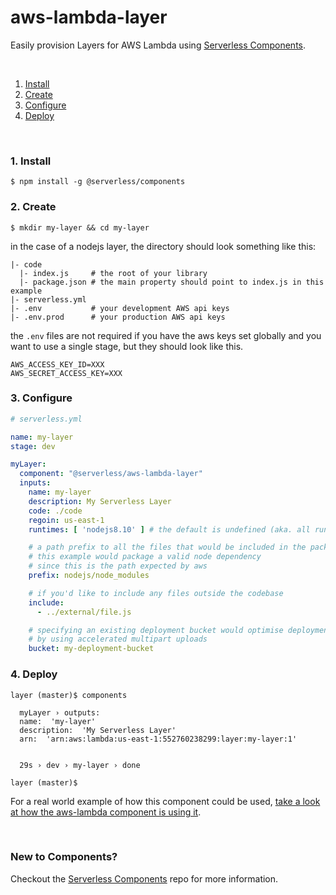 # aws-lambda-layer

Easily provision Layers for AWS Lambda using [Serverless Components](https://github.com/serverless/components).

&nbsp;

1. [Install](#1-install)
2. [Create](#2-create)
3. [Configure](#3-configure)
4. [Deploy](#4-deploy)

&nbsp;


### 1. Install

```console
$ npm install -g @serverless/components
```

### 2. Create


```console
$ mkdir my-layer && cd my-layer
```

in the case of a nodejs layer, the directory should look something like this:


```
|- code
  |- index.js     # the root of your library
  |- package.json # the main property should point to index.js in this example
|- serverless.yml
|- .env           # your development AWS api keys
|- .env.prod      # your production AWS api keys
```

the `.env` files are not required if you have the aws keys set globally and you want to use a single stage, but they should look like this.

```
AWS_ACCESS_KEY_ID=XXX
AWS_SECRET_ACCESS_KEY=XXX
```


### 3. Configure

```yml
# serverless.yml

name: my-layer
stage: dev

myLayer:
  component: "@serverless/aws-lambda-layer"
  inputs:
    name: my-layer
    description: My Serverless Layer
    code: ./code
    regoin: us-east-1
    runtimes: [ 'nodejs8.10' ] # the default is undefined (aka. all runtimes supported)

    # a path prefix to all the files that would be included in the package
    # this example would package a valid node dependency
    # since this is the path expected by aws
    prefix: nodejs/node_modules

    # if you'd like to include any files outside the codebase
    include:
      - ../external/file.js 

    # specifying an existing deployment bucket would optimise deployment speed
    # by using accelerated multipart uploads
    bucket: my-deployment-bucket
```

### 4. Deploy

```console
layer (master)$ components

  myLayer › outputs:
  name:  'my-layer'
  description:  'My Serverless Layer'
  arn:  'arn:aws:lambda:us-east-1:552760238299:layer:my-layer:1'


  29s › dev › my-layer › done

layer (master)$

```
For a real world example of how this component could be used, [take a look at how the aws-lambda component is using it](https://github.com/serverless-components/aws-lambda/blob/master/serverless.js#L64-L77).

&nbsp;

### New to Components?

Checkout the [Serverless Components](https://github.com/serverless/components) repo for more information.

